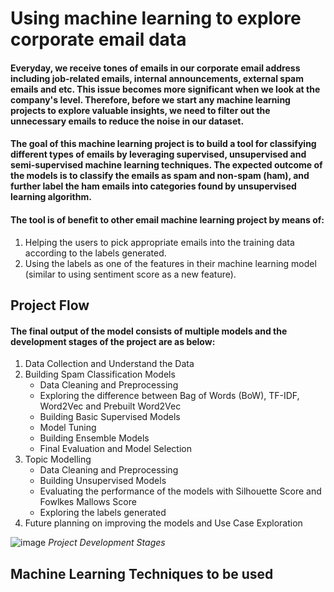 # Using machine learning to explore corporate email data
#### Everyday, we receive tones of emails in our corporate email address including job-related emails, internal announcements, external spam emails and etc. This issue becomes more significant when we look at the company's level. Therefore, before we start any machine learning projects to explore valuable insights, we need to filter out the unnecessary emails to reduce the noise in our dataset.

#### The goal of this machine learning project is to build a tool for classifying different types of emails by leveraging supervised, unsupervised and semi-supervised machine learning techniques. The expected outcome of the models is to classify the emails as spam and non-spam (ham), and further label the ham emails into categories found by unsupervised learning algorithm. 

#### The tool is of benefit to other email machine learning project by means of:
1. Helping the users to pick appropriate emails into the training data according to the labels generated.
2. Using the labels as one of the features in their machine learning model (similar to using sentiment score as a new feature).


## Project Flow
#### The final output of the model consists of multiple models and the development stages of the project are as below:
  1. Data Collection and Understand the Data
  2. Building Spam Classification Models
      - Data Cleaning and Preprocessing
      - Exploring the difference between Bag of Words (BoW), TF-IDF, Word2Vec and Prebuilt Word2Vec
      - Building Basic Supervised Models 
      - Model Tuning 
      - Building Ensemble Models
      - Final Evaluation and Model Selection
  3. Topic Modelling
      - Data Cleaning and Preprocessing
      - Building Unsupervised Models
      - Evaluating the performance of the models with Silhouette Score and Fowlkes Mallows Score
      - Exploring the labels generated
  4. Future planning on improving the models and Use Case Exploration

![image](https://user-images.githubusercontent.com/50670119/148485472-8a7e6315-e264-4be6-ac53-0866fbb3bdb6.png) 
_Project Development Stages_

## Machine Learning Techniques to be used

